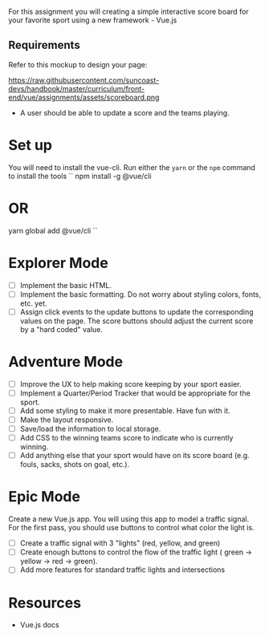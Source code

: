 For this assignment you will creating a simple interactive score board for your favorite sport using a new framework - Vue.js

## Requirements ##
Refer to this mockup to design your page:

https://raw.githubusercontent.com/suncoast-devs/handbook/master/curriculum/front-end/vue/assignments/assets/scoreboard.png

* A user should be able to update a score and the teams playing.
# Set up #
You will need to install the vue-cli. Run either the ``yarn`` or the ``npm`` command to install the tools
``
npm install -g @vue/cli
# OR
yarn global add @vue/cli
``
# Explorer Mode #
- [ ] Implement the basic HTML.
- [ ] Implement the basic formatting. Do not worry about styling colors, fonts, etc. yet.
- [ ] Assign click events to the update buttons to update the corresponding values on the page. The score buttons should adjust the current score by a "hard coded" value.

# Adventure Mode #
- [ ] Improve the UX to help making score keeping by your sport easier.
- [ ] Implement a Quarter/Period Tracker that would be appropriate for the sport.
- [ ] Add some styling to make it more presentable. Have fun with it.
- [ ] Make the layout responsive.
- [ ] Save/load the information to local storage.
- [ ] Add CSS to the winning teams score to indicate who is currently winning.
- [ ] Add anything else that your sport would have on its score board (e.g. fouls, sacks, shots on goal, etc.).

# Epic Mode #
Create a new Vue.js app. You will using this app to model a traffic signal. For the first pass, you should use buttons to control what color the light is.

- [ ] Create a traffic signal with 3 "lights" (red, yellow, and green)
- [ ] Create enough buttons to control the flow of the traffic light ( green -> yellow -> red -> green).
- [ ] Add more features for standard traffic lights and intersections

# Resources #
* Vue.js docs